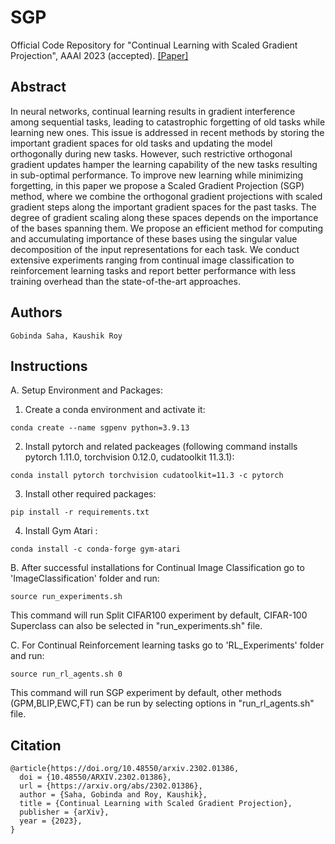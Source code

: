 # SGP
 
Official Code Repository for "Continual Learning with Scaled Gradient Projection", AAAI 2023 (accepted). [[Paper]](https://arxiv.org/abs/2302.01386)
 
## Abstract 
In neural networks, continual learning results in gradient interference among sequential tasks, leading to catastrophic forgetting of old tasks while learning new ones. This issue is addressed in recent methods by storing the important gradient spaces for old tasks and updating the model orthogonally during new tasks. However, such restrictive orthogonal gradient updates hamper the learning capability of the new tasks resulting in sub-optimal performance. To improve new learning while minimizing forgetting, in this paper we propose a Scaled Gradient Projection (SGP) method, where we combine the orthogonal gradient projections with scaled gradient steps along the important gradient spaces for the past tasks. The degree of gradient scaling along these spaces depends on the importance of the bases spanning them. We propose an efficient method for computing and accumulating importance of these bases using the singular value decomposition of the input representations for each task. We conduct extensive experiments ranging from continual image classification to reinforcement learning tasks and report better performance with less training overhead than the state-of-the-art approaches.  

## Authors
```
Gobinda Saha, Kaushik Roy
```

## Instructions  

A. Setup Environment and Packages: 

1. Create a conda environment and activate it:
```
conda create --name sgpenv python=3.9.13
```
2. Install pytorch and related packeages (following command installs pytorch 1.11.0, torchvision 0.12.0, cudatoolkit 11.3.1): 
```
conda install pytorch torchvision cudatoolkit=11.3 -c pytorch
```
3. Install other required packages:
```
pip install -r requirements.txt
```
4. Install Gym Atari : 
```
conda install -c conda-forge gym-atari
```


B. After successful installations for Continual Image Classification go to 'ImageClassification' folder and run: 
```
source run_experiments.sh 
```
This command will run Split CIFAR100 experiment by default, CIFAR-100 Superclass can also be selected in "run_experiments.sh" file. 


C. For Continual Reinforcement learning tasks go to 'RL_Experiments' folder and run: 
```
source run_rl_agents.sh 0
```
This command will run SGP experiment by default, other methods (GPM,BLIP,EWC,FT) can be run by selecting options in "run_rl_agents.sh" file. 


## Citation
```
@article{https://doi.org/10.48550/arxiv.2302.01386,
  doi = {10.48550/ARXIV.2302.01386},  
  url = {https://arxiv.org/abs/2302.01386},  
  author = {Saha, Gobinda and Roy, Kaushik},  
  title = {Continual Learning with Scaled Gradient Projection},  
  publisher = {arXiv},  
  year = {2023},  
}

```
